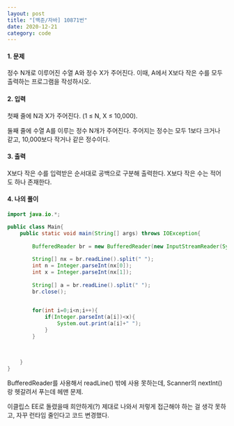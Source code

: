 ```yaml
---
layout: post
title: "[백준/자바] 10871번"
date: 2020-12-21
category: code
---
```



#### 1. 문제

정수 N개로 이루어진 수열 A와 정수 X가 주어진다. 이때, A에서 X보다 작은 수를 모두 출력하는 프로그램을 작성하시오.


#### 2. 입력

첫째 줄에 N과 X가 주어진다. (1 ≤ N, X ≤ 10,000). 

둘째 줄에 수열 A를 이루는 정수 N개가 주어진다. 주어지는 정수는 모두 1보다 크거나 같고, 10,000보다 작거나 같은 정수이다.


#### 3. 출력

X보다 작은 수를 입력받은 순서대로 공백으로 구분해 출력한다. X보다 작은 수는 적어도 하나 존재한다.


#### 4. 나의 풀이

````java
import java.io.*;

public class Main{
    public static void main(String[] args) throws IOException{
    
        BufferedReader br = new BufferedReader(new InputStreamReader(System.in));
     
        String[] nx = br.readLine().split(" ");
        int n = Integer.parseInt(nx[0]);
        int x = Integer.parseInt(nx[1]);
        
        String[] a = br.readLine().split(" ");
        br.close();
        

        for(int i=0;i<n;i++){
            if(Integer.parseInt(a[i])<x){
                System.out.print(a[i]+" ");
            }
        }
      
        
        
    }
}
````

BufferedReader를 사용해서 readLine() 밖에 사용 못하는데, Scanner의 nextInt()랑 헷갈려서 푸는데 헤맨 문제.

이클립스 EE로 돌렸을때 희안하게(?) 제대로 나와서 저렇게 접근해야 하는 걸 생각 못하고, 자꾸 런타임 줄인다고 코드 변경했다.


